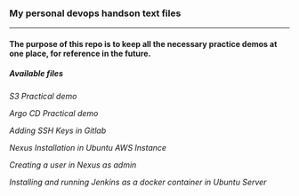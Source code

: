 ### My personal devops handson text files

***

#### The purpose of this repo is to keep all the necessary practice demos at one place, for reference in the future.

##### Available files

_S3 Practical demo_

_Argo CD Practical demo_

_Adding SSH Keys in Gitlab_

_Nexus Installation in Ubuntu AWS Instance_

_Creating a user in Nexus as admin_

_Installing and running Jenkins as a docker container in Ubuntu Server_
